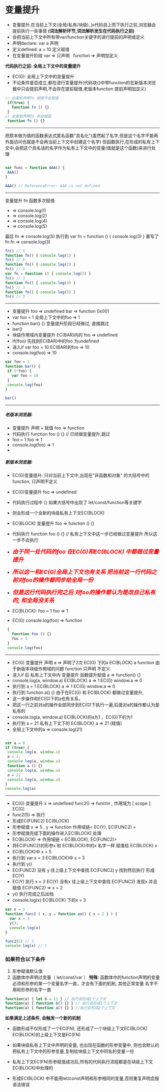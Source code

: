 # 变量提升

* 变量提升,在当前上下文(全局/私有/块级), js代码自上而下执行之前,浏览器会提前执行一些事情 **(词法解析环节,词法解析发生在代码执行之前)**
 * 会把当前上下文中所有带var/function关键字的进行提前的声明或定义
 * 声明declare: var a 声明
 * 定义defined: a = 10  定义赋值 
 * 在变量提升阶段 var => 只声明 &nbsp; function => 声明加定义
 
 **代码执行之前: 全局上下文中的变量提升**
 
 * EC(G):  全局上下文中的变量提升
 *  不论条件是否成立,都在进行变量提升(代码块{}中带function的在新版本浏览器中只会提前声明,不会存在提前赋值,老版本function 提前声明加定义)
 ```javascript
 // 会提前声明fn 但是不会赋值
  if(true) {
    function fn () {}
  }
// 会提前声明fn 并且赋值
  function fn () {}
 ```

 ---
把原本做为值的函数表达式匿名函数"具名化"(虽然起了名字,但是这个名字不能再外面访问也就是不会再当前上下文中创建这个名字)
但函数执行,在形成的私有上下文中,会把这个具名话的名字作为私有上下文中的变量(值就是这个函数)来进行处理


 ```javascript

var func = function AAA() {
  AAA()
}

AAA() // ReferenceError: AAA is not defined
 ```

 ---

 变量提升 fn 
 函数多次赋值   
  * => console.log(1)
  * => console.log(2)
  * => console.log(4)
  * => console.log(5)

最后 fn => console.log(5)
执行到 var fn = function () { console.log(3) }
重写了fn
fn => console.log(3)

 ```javascript
fn() // 5
function fn() { console.log(1) }
fn() // 5
function fn() { console.log(2) }
fn() // 5
var fn = function () { console.log(3) }
fn() // 3
function fn() { console.log(4) }
fn() // 3
function fn() { console.log(5) }
fn() // 3

 ```

 ---

 * 变量提升 foo => undefined bar => function 0x001
 *  var foo = 1  全局上下文中的foo => 1
 *  function bar() {} 变量提升阶段已经做过, 直接跳过
 *  bar()
 *  块级作用域内变量提升 EC(BAR)内的 foo => undefined
 *  if(!foo)  先找到EC(BAR)中的foo 为undefined
 *  进入if  var foo = 10  EC(BAR)的foo => 10
 *  console.log(foo) => 10


 ```javascript
var foo = 1
function bar() {
  if (!foo) {
    var foo = 10
  }
  console.log(foo)
}  

bar()
 ```

 ---

 ##### 老版本浏览器:
 * 变量提升 声明 + 赋值 foo => function
 * 代码执行 function foo () {}  // 已经做变量提升,跳过
 * foo = 1  foo => 1
 * console.log(foo)  => 1
 * 
 ##### 新版本浏览器:
 * EC(G)变量提升: 只对当前上下文中,出现在"非函数和对象" 的大括号中的function, 只声明不定义
 * EC(G)变量提升 foo => undefined
 * 代码执行过程中 {} 如果大括号中出现了 let/const/function等关键字
 * 则会形成一个全新的块级私有上下文EC(BLOCK) 
 * EC(BLOCK) 变量提升 foo => function () {}
 * 代码执行 function foo () {}  // 私有上下文中这一步已经做过变量提升 所以这一步不会执行

 * ***<font color="red" size=4>由于同一处代码的foo 在EC(G)和EC(BLOCK)  中都做过变量提升</font>*** 
 * ***<font color="red" size=4>所以这一和EC(G)全局上下文也有关系 把当前这一行代码之前对foo的操作都同步给全局一份</font>***
 * ***<font color="red" size=4>但是这行代码执行完之后 对foo的操作都认为是改自己私有的, 和全局没关系</font>***
 * EC(BLOCK):  foo = 1  foo => 1
 * EC(G) console.log(foo)  => function
 

 ```javascript
  {
    function foo () {}
    foo = 1
  }
  console.log(foo)
 ```


 ---

 * EC(G) 变量提升 声明 a => 声明了2次  EC(G) 下的a   EC(BLOCK) a function  由于新版本块级作用域的问题 function 只声明 不定义
 * 进入if 后 私有上下文中内 变量提升  函数提升赋值 a => function() {}
 * console.log(a, window.a)  EC(BLOCK) a => 1  EC(G) window.a => 0
 * 执行到 a = 1    EC(BLOCK) a => 1  EC(G) window.a => 0
 * 执行到 function a() {} 由于在EC(G) 和 EC(BLOCK)  都做过变量提升,
 * 这一步操作和EC(G)下的a也有关系，
 * 把这一行之前对a的操作全部同步到EC(G)下执行一遍,后面对a的操作都认为是私有的
 * console.log(a, window.a) EC(BLOCK)的a为1 ，EC(G)下的为1
 * 执行到 a = 21 私有上下文下的  EC(BLOCK) a => 21 (赋值)
 * 全局上下文中的a => console.log(21)

 ```javascript

 var a = 0
if (true) {
  console.log(a, window.a)
  a = 1;
  console.log(a, window.a)
  function a () {}
  console.log(a, window.a)
  a = 21
  console.log(a, window.a)
}
console.log(a)
 ```

 ---

 * EC(G) 变量提升 x => undefined  func2() => functin , 作用域为 [ scope ]: EC(G)
 * func2(5) => 执行
 * 形成EC(FUNC2) EC(BLOCK)
 * 形参赋值 x => 5 , y => function  作用域链< EC(Y), EC(FUNC2) >
 * 形参赋值完成下面的操作进入EC(BLOCK)  处理
 * EC(BLOCK) => 作用域链 < EC(BLOCK), EC(FUNC2)>
 * 将EC(FUNC2)的形参x 和 EC(BLOCK)中的x 名字一样 赋值给 EC(BLOCK) x
 * EC(BLOCK)中  x = 5
 * 执行到 var x = 3   EC(BLOCK)中  x = 3
 * 执行到 y()
 *  EC(FUNC2) 没有 y 往上级上下文中查找  EC(FUNC2) y 找到然后执行 形成 EC(Y)
 * EC(Y) 执行 x = 2   EC(Y) 没有x  往上级上下文中查找 EC(FUNC2)  发现x 并且赋值  EC(FUNC2) => x = 2
 * y() 执行完成之后出栈
* console.log(x) EC(BLOCK) 下的x = 3


```javascript
var x = 1
function func2 ( x, y = function aa() { x = 2 } ) {
  var x = 3
  y();
  console.log(x)
}

func2(5) // 3
console.log(x) // 1
```

 ### 如果符合以下条件 
 1. 形参赋值默认值
 2. 函数体中声明过变量（ let/const/var ）
  **特殊**: 函数体中的function声明的变量必须和形参的某一个变量名字一直，才会有下面的机制, 其他正常变量 名字不用和形参的名字一直
  ```javascript
  function(a) { let b = 11 } // 执行会形成2个上下文
  function(a) { function b() {} } // 执行会形成1个上下文
  function(a) { function a() {} } //执行会形成2个上下文
  ```
 **如果满足上述条件, 会触发一个新的机制** 
 * 函数形成不仅形成了一个EC(FN), 还形成了一个块级上下文EC(BLOCK)   EC(BLOCK)的上级上下文是EC(FN)
 
 
 * 如果块级私有上下文中声明的变量, 也出现在函数的形参变量中, 则也会默认的把私有上下文中的形参变量,复制给块级上下文中同名的变量一份
 * 私有上下文EC(FN)形参赋值成功后,所有的代码执行流程都是在块级上下文EC(BLOCK)中处理的
 * 形成EC(BLOCK) 中不能用let/const声明和形参相同的变量,否则重复声明会报语法错误




 